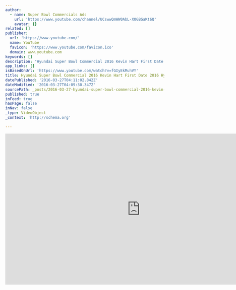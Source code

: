 ```yaml
---
author:
  - name: Super Bowl Commercials Ads
    url: 'https://www.youtube.com/channel/UCswwQmWW0AbL-XOGBGaKt6Q'
    avatar: {}
related: []
publisher:
  url: 'https://www.youtube.com/'
  name: YouTube
  favicon: 'https://www.youtube.com/favicon.ico'
  domain: www.youtube.com
keywords: []
description: "Hyundai Super Bowl Commercial 2016 Kevin Hart First Date| 2016 Hyundai Genesis. 2016 Hyundai Genesis Super Bowl 2016 TV Commercial, 'First Date' Feat. Kevin Hart. Dads will go to all sorts of lengths to protect their daughters. And now with the help of Car Finder on the 2016 Hyundai Genesis, we get to see just how far one dad will go."
app_links: []
isBasedOnUrl: 'https://www.youtube.com/watch?v=fGIyEkMuhVY'
title: Hyundai Super Bowl Commercial 2016 Kevin Hart First Date 2016 Hyundai Genesis
datePublished: '2016-03-27T04:11:02.842Z'
dateModified: '2016-03-27T04:09:30.347Z'
sourcePath: _posts/2016-03-27-hyundai-super-bowl-commercial-2016-kevin-hart-first-date-201.md
published: true
inFeed: true
hasPage: false
inNav: false
_type: VideoObject
_context: 'http://schema.org'

---
```

<iframe src="https://cdn.embedly.com/widgets/media.html?src=https%3A%2F%2Fwww.youtube.com%2Fembed%2FfGIyEkMuhVY%3Ffeature%3Doembed&amp;url=https%3A%2F%2Fwww.youtube.com%2Fwatch%3Fv%3DfGIyEkMuhVY&amp;image=https%3A%2F%2Fi.ytimg.com%2Fvi%2FfGIyEkMuhVY%2Fhqdefault.jpg&amp;key=b7d04c9b404c499eba89ee7072e1c4f7&amp;type=text%2Fhtml&amp;schema=youtube" width="854" height="480" scrolling="no" frameborder="0" allowfullscreen="allowfullscreen" style=""></iframe>